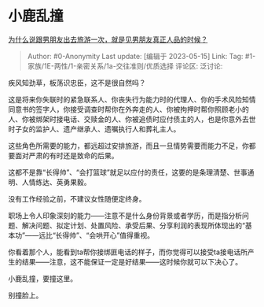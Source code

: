 # 小鹿乱撞
[为什么说跟男朋友出去旅游一次，就是见男朋友真正人品的时候？](https://www.zhihu.com/question/509095846/answer/3029052616)

> Author: #0-Anonymity
> Last update: [编辑于 2023-05-15]
> Link:
> Tag: #1-家族/1E-两性/1-亲密关系/1a-交往准则/优质选择 
> 评论区:
> 泛讨论:

疾风知劲草，板荡识忠臣，这不是很自然吗？

这是将来你失联时的紧急联系人、你丧失行为能力时的代理人、你的手术风险知情同意书的签字人，你接受调查时帮你在外奔走的人、你被拘押时帮你照顾老小的人、你被绑架时接电话、交赎金的人、你被追债时应付债主的人，也是你意外去世时子女的监护人、遗产继承人、遗嘱执行人和葬礼主人。

这些角色所需要的能力，都远超过安排旅游，而且一旦情势需要而能力不足，你都要面对严肃的有时还是致命的后果。

这都不是靠“长得帅”、“会打篮球”就足以应付的责任，这要的是条理清楚、世事通明、人情练达、英勇果毅。

没有工作经验之前，不建议女性随便定终身。

职场上令人印象深刻的能力——注意不是什么身份背景或者学历，而是指分析问题、解决问题、拟定计划、处置风险、承受后果、分享利润的表现所体现出的“基本功”——远比“长得帅”、“会哄开心”值得重视。

你看着那个人，能看到ta帮你接绑匪电话的样子，而你觉得可以接受ta接电话所产生的结果——注意，这不能保证一定是好结果——这时候你就可以下决心了。

小鹿乱撞，要撞这里。

别撞脸上。
